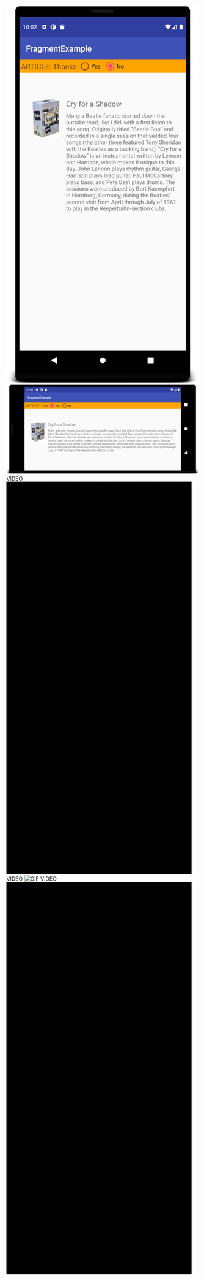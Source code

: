 ![Screenshot](Task1.png)
![Screenshot](Task1.1.png)
VIDEO
![GIF](rating.gif)
VIDEO
![GIF](home2.gif)
VIDEO
![GIF](frag2.gif)
